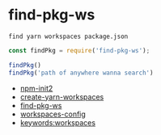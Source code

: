 # find-pkg-ws

    find yarn workspaces package.json

```ts
const findPkg = require('find-pkg-ws');

findPkg()
findPkg('path of anywhere wanna search')
```

* [npm-init2](https://www.npmjs.com/package/npm-init2)
* [create-yarn-workspaces](https://www.npmjs.com/package/create-yarn-workspaces)
* [find-pkg-ws](https://www.npmjs.com/package/find-pkg-ws)
* [workspaces-config](https://www.npmjs.com/package/workspaces-config)
* [keywords:workspaces](https://www.npmjs.com/search?q=keywords:workspaces)
